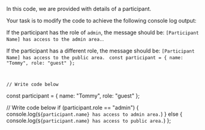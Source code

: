 In this code, we are provided with
details of a participant.

Your task is to modify the code
to achieve the following
console log output:

If the participant has the role
of `admin`, the message should be:
`[Participant Name] has access to the admin area.`.

If the participant has a different role,
the message should be:
`[Participant Name] has access to the public area.`
<codeblock type="exercise" language="javascript" testMode="fixedInput">
<code>
const participant = {
  name: "Tommy",
  role: "guest"
};

// Write code below
</code>

<solution>
const participant = {
  name: "Tommy",
  role: "guest"
};

// Write code below
if (participant.role == "admin") {
  console.log(`${participant.name} has access to admin area.`)
} else {
  console.log(`${participant.name} has access to public area.`)
};
</solution>
</codeblock>
